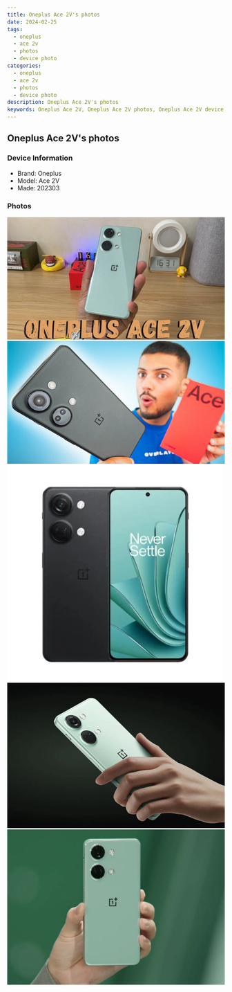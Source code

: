 ```yaml
---
title: Oneplus Ace 2V's photos
date: 2024-02-25
tags: 
  - oneplus
  - ace 2v
  - photos
  - device photo
categories: 
  - oneplus
  - ace 2v
  - photos
  - device photo
description: Oneplus Ace 2V's photos
keywords: Oneplus Ace 2V, Oneplus Ace 2V photos, Oneplus Ace 2V device photo
---
```


## Oneplus Ace 2V's photos

### Device Information

- Brand: Oneplus
- Model: Ace 2V
- Made: 202303

### Photos

![/images/best-assets/devices/oneplus/oneplus-ace-2v/1.jpg](/images/best-assets/devices/oneplus/oneplus-ace-2v/1.jpg)
![/images/best-assets/devices/oneplus/oneplus-ace-2v/2.jpg](/images/best-assets/devices/oneplus/oneplus-ace-2v/2.jpg)
![/images/best-assets/devices/oneplus/oneplus-ace-2v/3.jpg](/images/best-assets/devices/oneplus/oneplus-ace-2v/3.jpg)
![/images/best-assets/devices/oneplus/oneplus-ace-2v/4.jpg](/images/best-assets/devices/oneplus/oneplus-ace-2v/4.jpg)
![/images/best-assets/devices/oneplus/oneplus-ace-2v/5.jpg](/images/best-assets/devices/oneplus/oneplus-ace-2v/5.jpg)
